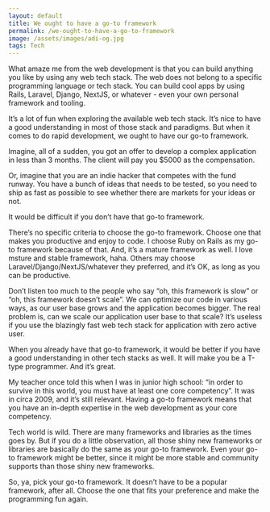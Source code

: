 ```yaml
---
layout: default
title: We ought to have a go-to framework
permalink: /we-ought-to-have-a-go-to-framework
image: /assets/images/adi-og.jpg
tags: Tech
---
```


What amaze me from the web development is that you can build anything you like by using any web tech stack. The web does not belong to a specific programming language or tech stack. You can build cool apps by using Rails, Laravel, Django, NextJS, or whatever - even your own personal framework and tooling.

It’s a lot of fun when exploring the available web tech stack. It’s nice to have a good understanding in most of those stack and paradigms. But when it comes to do rapid development, we ought to have our go-to framework.

Imagine, all of a sudden, you got an offer to develop a complex application in less than 3 months. The client will pay you $5000 as the compensation.

Or, imagine that you are an indie hacker that competes with the fund runway. You have a bunch of ideas that needs to be tested, so you need to ship as fast as possible to see whether there are markets for your ideas or not.

It would be difficult if you don’t have that go-to framework.

There’s no specific criteria to choose the go-to framework. Choose one that makes you productive and enjoy to code. I choose Ruby on Rails as my go-to framework because of that. And, it’s a mature framework as well. I love msture and stable framework, haha. Others may choose Laravel/Django/NextJS/whatever they preferred, and it’s OK, as long as you can be productive.

Don’t listen too much to the people who say “oh, this framework is slow” or “oh, this framework doesn’t scale”. We can optimize our code in various ways, as our user base grows and the application becomes bigger. The real problem is, can we scale our application user base to that scale? It’s useless if you use the blazingly fast web tech stack for application with zero active user.

When you already have that go-to framework, it would be better if you have a good understanding in other tech stacks as well. It will make you be a T-type programmer. And it’s great.

My teacher once told this when I was in junior high school: “in order to survive in this world, you must have at least one core competency”. It was in circa 2009, and it’s still relevant. Having a go-to framework means that you have an in-depth expertise in the web development as your core competency.

Tech world is wild. There are many frameworks and libraries as the times goes by. But if you do a little observation, all those shiny new frameworks or libraries are basically do the same as your go-to framework. Even your go-to framework might be better, since it might be more stable and community supports than those shiny new frameworks.

So, ya, pick your go-to framework. It doesn’t have to be a popular framework, after all. Choose the one that fits your preference and make the programming fun again.
